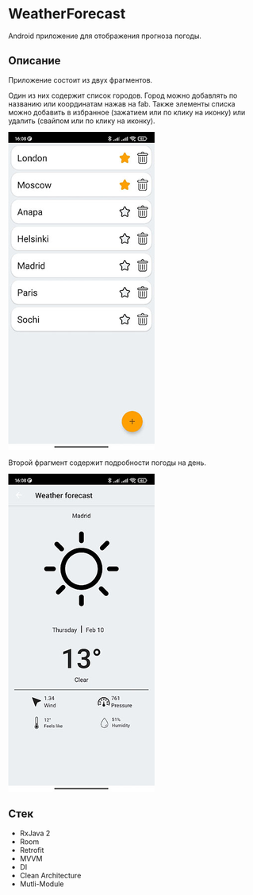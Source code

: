 # WeatherForecast

Android приложение для отображения прогноза погоды. 

## Описание

Приложение состоит из двух фрагментов. 

Один из них содержит список городов. Город можно добавлять по названию или координатам нажав на fab. 
Также элементы списка можно добавить в избранное (зажатием или по клику на иконку) или удалить (свайпом или по клику на иконку).

![Фото первого экрана](https://github.com/Gorosheg/WeatherForecast/blob/master/app/src/main/res/drawable/weather1.jpg)

Второй фрагмент содержит подробности погоды на день.

![Фото второго экрана](https://github.com/Gorosheg/WeatherForecast/blob/master/app/src/main/res/drawable/weather2.jpg)

## Стек

- RxJava 2
- Room
- Retrofit
- MVVM
- DI
- Сlean Architecture
- Mutli-Module
